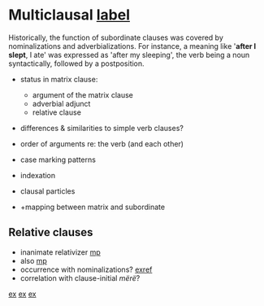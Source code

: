 # Multiclausal [label](multiclausal)
Historically, the function of subordinate clauses was covered by nominalizations and adverbializations.
For instance, a meaning like '**after I slept**, I ate' was expressed as 'after my sleeping', the verb being a noun syntactically, followed by a postposition.

* status in matrix clause:
    * argument of the matrix clause
    * adverbial adjunct
    * relative clause

* differences & similarities to simple verb clauses?
* order of arguments re: the verb (and each other)
* case marking patterns
* indexation
* clausal particles
* +mapping between matrix and subordinate

## Relative clauses
* inanimate relativizer [mp](mare-rel-inan?nt)
* also [mp](mare-still)
* occurrence with nominalizations? [exref](ctoaragrme-5)
* correlation with clause-initial _mërë_?

[ex](convcosnoind-52)
[ex](ctoaragrme-5)
[ex](histyarirdi-592)
